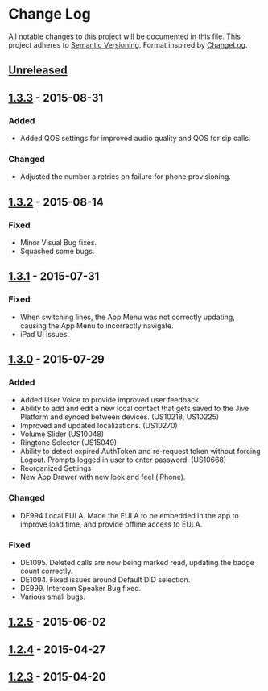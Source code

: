 # Change Log
All notable changes to this project will be documented in this file.
This project adheres to [Semantic Versioning](http://semver.org/).
Format inspired by [ChangeLog](http://keepachangelog.com).

<!---
Each section should include a header with one of these titles: Added, Changed, Fixed, Removed. 
All items pertaining to that header will be listed out in a list using hyphens.

Added - would be to define new features.
Changed - would be to define features that have changed or be updated.
Fixed - would be for any defects that were fixed.
Removed - would be for any features that were removed.
--->

## [Unreleased][unreleased]

## [1.3.3] - 2015-08-31

### Added
- Added QOS settings for improved audio quality and QOS for sip calls.

### Changed
- Adjusted the number a retries on failure for phone provisioning.

## [1.3.2] - 2015-08-14

### Fixed
- Minor Visual Bug fixes.
- Squashed some bugs.

## [1.3.1] - 2015-07-31

### Fixed
- When switching lines, the App Menu was not correctly updating, causing the App Menu to incorrectly navigate.
- iPad UI issues.

## [1.3.0] - 2015-07-29

### Added
- Added User Voice to provide improved user feedback.
- Ability to add and edit a new local contact that gets saved to the Jive Platform and synced between devices. (US10218, US10225)
- Improved and updated localizations. (US10270)
- Volume Slider (US10048)
- Ringtone Selector (US15049)
- Ability to detect expired AuthToken and re-request token without forcing Logout. Prompts logged in user to enter password. (US10668)
- Reorganized Settings
- New App Drawer with new look and feel (iPhone).

### Changed
- DE994 Local EULA. Made the EULA to be embedded in the app to improve load time, and provide offline access to EULA.

### Fixed
- DE1095. Deleted calls are now being marked read, updating the badge count correctly.
- DE1094. Fixed issues around Default DID selection.
- DE999. Intercom Speaker Bug fixed. 
- Various small bugs.

## [1.2.5] - 2015-06-02

## [1.2.4] - 2015-04-27

## [1.2.3] - 2015-04-20

[unreleased]: https://github.com/jive/iOS-JiveOne/compare/v1.3.3(150831)...HEAD
[1.3.3]: https://github.com/jive/iOS-JiveOne/compare/v1.3.3(150831)...v1.3.2(150814)
[1.3.2]: https://github.com/jive/iOS-JiveOne/compare/v1.3.2(150814)...v1.3.1(150731)
[1.3.1]: https://github.com/jive/iOS-JiveOne/compare/v1.3.1(150731)...v1.3.2(150814)
[1.3.1]: https://github.com/jive/iOS-JiveOne/compare/v1.3.0(150729)...v1.3.1(150731)
[1.3.0]: https://github.com/jive/iOS-JiveOne/compare/v1.2.5(150602)...v1.3.0(150729)
[1.2.5]: https://github.com/jive/iOS-JiveOne/compare/v1.2.4(150427)...v1.2.5(150602)
[1.2.4]: https://github.com/jive/iOS-JiveOne/compare/v1.2.3(150420)...v1.2.4(150427)
[1.2.3]: https://github.com/jive/iOS-JiveOne/compare/v1.2.2(150323)...v1.2.4(150420)
